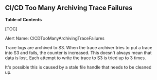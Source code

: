 ## CI/CD Too Many Archiving Trace Failures

**Table of Contents**

[TOC]

Alert Name: CICDTooManyArchivingTraceFailures

Trace logs are archived to S3. When the trace archiver tries to put a trace into S3 and fails, the counter is increased. This doesn't always mean that data is lost. Each attempt to write the trace to S3 is tried up to 3 times.

It's possible this is caused by a stale file handle that needs to be cleaned up.

